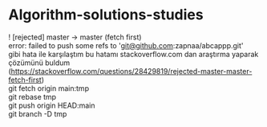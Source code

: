 # Algorithm-solutions-studies
! [rejected]        master -> master (fetch first)<br>
error: failed to push some refs to 'git@github.com:zapnaa/abcappp.git'<br>
gibi hata ile karşılaştım bu hatamı stackoverflow.com dan araştırma yaparak çözümünü buldum (https://stackoverflow.com/questions/28429819/rejected-master-master-fetch-first)<br>
git fetch origin main:tmp<br>
git rebase tmp<br>
git push origin HEAD:main<br>
git branch -D tmp<br>
